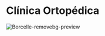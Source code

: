 # Clínica Ortopédica
![Borcelle-removebg-preview](https://user-images.githubusercontent.com/111135808/218754535-aecb6af3-c656-44d6-9b5c-5c0239dab453.png)
